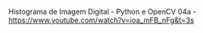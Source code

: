 Histograma de Imagem Digital - Python e OpenCV 04a - https://www.youtube.com/watch?v=ioa_mFB_nFg&t=3s

